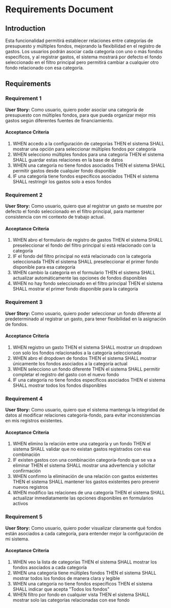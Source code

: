 # Requirements Document

## Introduction

Esta funcionalidad permitirá establecer relaciones entre categorías de presupuesto y múltiples fondos, mejorando la flexibilidad en el registro de gastos. Los usuarios podrán asociar cada categoría con uno o más fondos específicos, y al registrar gastos, el sistema mostrará por defecto el fondo seleccionado en el filtro principal pero permitirá cambiar a cualquier otro fondo relacionado con esa categoría.

## Requirements

### Requirement 1

**User Story:** Como usuario, quiero poder asociar una categoría de presupuesto con múltiples fondos, para que pueda organizar mejor mis gastos según diferentes fuentes de financiamiento.

#### Acceptance Criteria

1. WHEN accedo a la configuración de categorías THEN el sistema SHALL mostrar una opción para seleccionar múltiples fondos por categoría
2. WHEN selecciono múltiples fondos para una categoría THEN el sistema SHALL guardar estas relaciones en la base de datos
3. WHEN una categoría no tiene fondos asociados THEN el sistema SHALL permitir gastos desde cualquier fondo disponible
4. IF una categoría tiene fondos específicos asociados THEN el sistema SHALL restringir los gastos solo a esos fondos

### Requirement 2

**User Story:** Como usuario, quiero que al registrar un gasto se muestre por defecto el fondo seleccionado en el filtro principal, para mantener consistencia con mi contexto de trabajo actual.

#### Acceptance Criteria

1. WHEN abro el formulario de registro de gastos THEN el sistema SHALL preseleccionar el fondo del filtro principal si está relacionado con la categoría
2. IF el fondo del filtro principal no está relacionado con la categoría seleccionada THEN el sistema SHALL preseleccionar el primer fondo disponible para esa categoría
3. WHEN cambio la categoría en el formulario THEN el sistema SHALL actualizar automáticamente las opciones de fondos disponibles
4. WHEN no hay fondo seleccionado en el filtro principal THEN el sistema SHALL mostrar el primer fondo disponible para la categoría

### Requirement 3

**User Story:** Como usuario, quiero poder seleccionar un fondo diferente al predeterminado al registrar un gasto, para tener flexibilidad en la asignación de fondos.

#### Acceptance Criteria

1. WHEN registro un gasto THEN el sistema SHALL mostrar un dropdown con solo los fondos relacionados a la categoría seleccionada
2. WHEN abro el dropdown de fondos THEN el sistema SHALL mostrar únicamente los fondos asociados a la categoría actual
3. WHEN selecciono un fondo diferente THEN el sistema SHALL permitir completar el registro del gasto con el nuevo fondo
4. IF una categoría no tiene fondos específicos asociados THEN el sistema SHALL mostrar todos los fondos disponibles

### Requirement 4

**User Story:** Como usuario, quiero que el sistema mantenga la integridad de datos al modificar relaciones categoría-fondo, para evitar inconsistencias en mis registros existentes.

#### Acceptance Criteria

1. WHEN elimino la relación entre una categoría y un fondo THEN el sistema SHALL validar que no existan gastos registrados con esa combinación
2. IF existen gastos con una combinación categoría-fondo que se va a eliminar THEN el sistema SHALL mostrar una advertencia y solicitar confirmación
3. WHEN confirmo la eliminación de una relación con gastos existentes THEN el sistema SHALL mantener los gastos existentes pero prevenir nuevos registros
4. WHEN modifico las relaciones de una categoría THEN el sistema SHALL actualizar inmediatamente las opciones disponibles en formularios activos

### Requirement 5

**User Story:** Como usuario, quiero poder visualizar claramente qué fondos están asociados a cada categoría, para entender mejor la configuración de mi sistema.

#### Acceptance Criteria

1. WHEN veo la lista de categorías THEN el sistema SHALL mostrar los fondos asociados a cada categoría
2. WHEN una categoría tiene múltiples fondos THEN el sistema SHALL mostrar todos los fondos de manera clara y legible
3. WHEN una categoría no tiene fondos específicos THEN el sistema SHALL indicar que acepta "Todos los fondos"
4. WHEN filtro por fondo en cualquier vista THEN el sistema SHALL mostrar solo las categorías relacionadas con ese fondo
